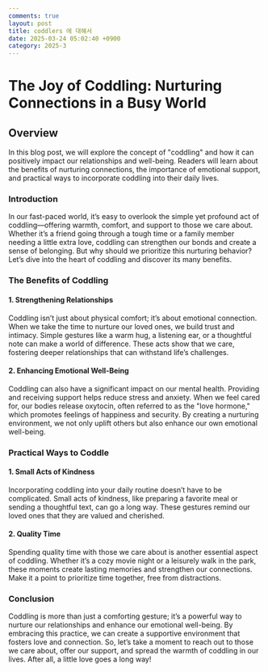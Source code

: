 ```yaml
---
comments: true
layout: post
title: coddlers 에 대해서
date: 2025-03-24 05:02:40 +0900
category: 2025-3
---
```


# The Joy of Coddling: Nurturing Connections in a Busy World

## Overview
In this blog post, we will explore the concept of "coddling" and how it can positively impact our relationships and well-being. Readers will learn about the benefits of nurturing connections, the importance of emotional support, and practical ways to incorporate coddling into their daily lives.

### Introduction
In our fast-paced world, it’s easy to overlook the simple yet profound act of coddling—offering warmth, comfort, and support to those we care about. Whether it’s a friend going through a tough time or a family member needing a little extra love, coddling can strengthen our bonds and create a sense of belonging. But why should we prioritize this nurturing behavior? Let’s dive into the heart of coddling and discover its many benefits.

### The Benefits of Coddling
#### 1. Strengthening Relationships
Coddling isn’t just about physical comfort; it’s about emotional connection. When we take the time to nurture our loved ones, we build trust and intimacy. Simple gestures like a warm hug, a listening ear, or a thoughtful note can make a world of difference. These acts show that we care, fostering deeper relationships that can withstand life’s challenges.

#### 2. Enhancing Emotional Well-Being
Coddling can also have a significant impact on our mental health. Providing and receiving support helps reduce stress and anxiety. When we feel cared for, our bodies release oxytocin, often referred to as the "love hormone," which promotes feelings of happiness and security. By creating a nurturing environment, we not only uplift others but also enhance our own emotional well-being.

### Practical Ways to Coddle
#### 1. Small Acts of Kindness
Incorporating coddling into your daily routine doesn’t have to be complicated. Small acts of kindness, like preparing a favorite meal or sending a thoughtful text, can go a long way. These gestures remind our loved ones that they are valued and cherished.

#### 2. Quality Time
Spending quality time with those we care about is another essential aspect of coddling. Whether it’s a cozy movie night or a leisurely walk in the park, these moments create lasting memories and strengthen our connections. Make it a point to prioritize time together, free from distractions.

### Conclusion
Coddling is more than just a comforting gesture; it’s a powerful way to nurture our relationships and enhance our emotional well-being. By embracing this practice, we can create a supportive environment that fosters love and connection. So, let’s take a moment to reach out to those we care about, offer our support, and spread the warmth of coddling in our lives. After all, a little love goes a long way!